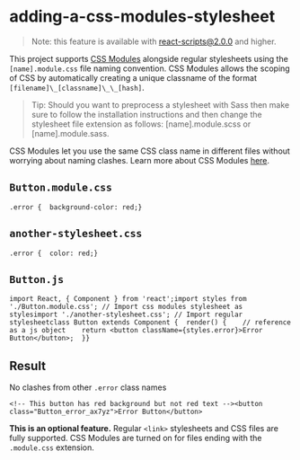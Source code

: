 # adding-a-css-modules-stylesheet

> Note: this feature is available with react-scripts@2.0.0 and higher.

This project supports [CSS Modules](https://github.com/css-modules/css-modules) alongside regular stylesheets using the `[name].module.css` file naming convention. CSS Modules allows the scoping of CSS by automatically creating a unique classname of the format `[filename]\_[classname]\_\_[hash]`.

> Tip: Should you want to preprocess a stylesheet with Sass then make sure to follow the installation instructions and then change the stylesheet file extension as follows: [name].module.scss or [name].module.sass.

CSS Modules let you use the same CSS class name in different files without worrying about naming clashes. Learn more about CSS Modules [here](https://css-tricks.com/css-modules-part-1-need/).

## `Button.module.css`

```
.error {  background-color: red;}
```

## `another-stylesheet.css`

```
.error {  color: red;}
```

## `Button.js`

```
import React, { Component } from 'react';import styles from './Button.module.css'; // Import css modules stylesheet as stylesimport './another-stylesheet.css'; // Import regular stylesheetclass Button extends Component {  render() {    // reference as a js object    return <button className={styles.error}>Error Button</button>;  }}
```

## Result

No clashes from other `.error` class names

```
<!-- This button has red background but not red text --><button class="Button_error_ax7yz">Error Button</button>
```

**This is an optional feature.** Regular `<link>` stylesheets and CSS files are fully supported. CSS Modules are turned on for files ending with the `.module.css` extension.
